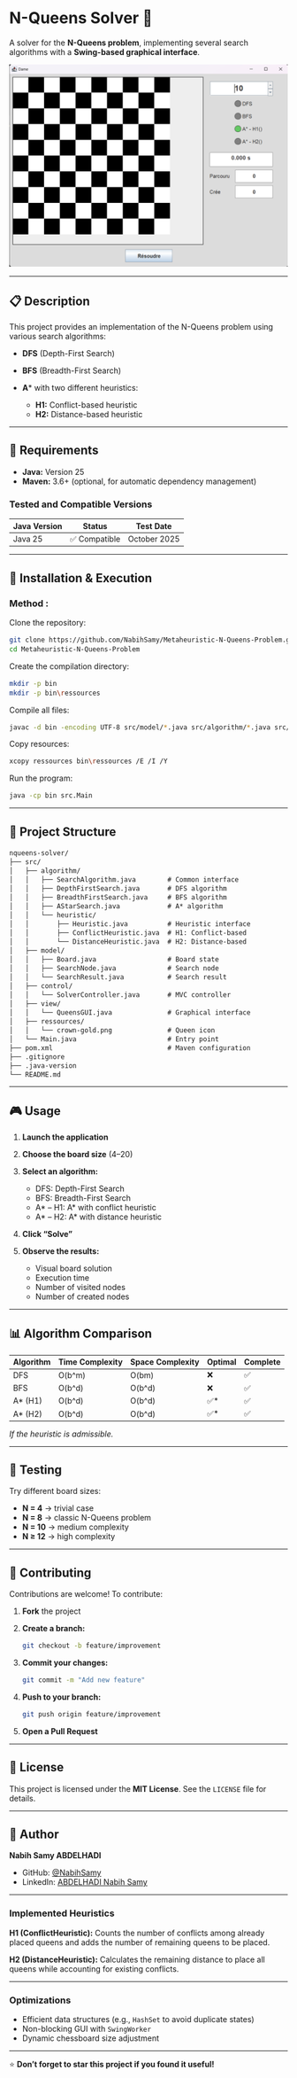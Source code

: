 # N-Queens Solver 👑

A solver for the **N-Queens problem**, implementing several search algorithms with a **Swing-based graphical interface**.

![Interface](docs/screenshot.png)

---

## 📋 Description

This project provides an implementation of the N-Queens problem using various search algorithms:

* **DFS** (Depth-First Search)
* **BFS** (Breadth-First Search)
* **A*** with two different heuristics:

  * **H1:** Conflict-based heuristic
  * **H2:** Distance-based heuristic

---

## 🔧 Requirements

* **Java:** Version 25
* **Maven:** 3.6+ (optional, for automatic dependency management)

### Tested and Compatible Versions

| Java Version | Status       | Test Date    |
| ------------ | ------------ | ------------ |
| Java 25      | ✅ Compatible | October 2025 |

---

## 🚀 Installation & Execution

### Method : 

Clone the repository:

```bash
git clone https://github.com/NabihSamy/Metaheuristic-N-Queens-Problem.git
cd Metaheuristic-N-Queens-Problem
```

Create the compilation directory:

```bash
mkdir -p bin
mkdir -p bin\ressources
```

Compile all files:

```bash
javac -d bin -encoding UTF-8 src/model/*.java src/algorithm/*.java src/algorithm/heuristic/*.java src/control/*.java src/view/*.java src/Main.java
```

Copy resources:

```bash
xcopy ressources bin\ressources /E /I /Y
```

Run the program:

```bash
java -cp bin src.Main
```

---

## 📁 Project Structure

```
nqueens-solver/
├── src/
│   ├── algorithm/
│   │   ├── SearchAlgorithm.java        # Common interface
│   │   ├── DepthFirstSearch.java       # DFS algorithm
│   │   ├── BreadthFirstSearch.java     # BFS algorithm
│   │   ├── AStarSearch.java            # A* algorithm
│   │   └── heuristic/
│   │       ├── Heuristic.java          # Heuristic interface
│   │       ├── ConflictHeuristic.java  # H1: Conflict-based
│   │       └── DistanceHeuristic.java  # H2: Distance-based
│   ├── model/
│   │   ├── Board.java                  # Board state
│   │   ├── SearchNode.java             # Search node
│   │   └── SearchResult.java           # Search result
│   ├── control/
│   │   └── SolverController.java       # MVC controller
│   ├── view/
│   │   └── QueensGUI.java              # Graphical interface
│   ├── ressources/
│   │   └── crown-gold.png              # Queen icon
│   └── Main.java                       # Entry point
├── pom.xml                             # Maven configuration
├── .gitignore
├── .java-version
└── README.md
```

---

## 🎮 Usage

1. **Launch the application**
2. **Choose the board size** (4–20)
3. **Select an algorithm:**

   * DFS: Depth-First Search
   * BFS: Breadth-First Search
   * A* – H1: A* with conflict heuristic
   * A* – H2: A* with distance heuristic
4. **Click “Solve”**
5. **Observe the results:**

   * Visual board solution
   * Execution time
   * Number of visited nodes
   * Number of created nodes

---

## 📊 Algorithm Comparison

| Algorithm | Time Complexity | Space Complexity | Optimal | Complete |
| --------- | --------------- | ---------------- | ------- | -------- |
| DFS       | O(b^m)          | O(bm)            | ❌       | ✅        |
| BFS       | O(b^d)          | O(b^d)           | ❌       | ✅        |
| A* (H1)   | O(b^d)          | O(b^d)           | ✅*      | ✅        |
| A* (H2)   | O(b^d)          | O(b^d)           | ✅*      | ✅        |

*If the heuristic is admissible.*

---

## 🧪 Testing

Try different board sizes:

* **N = 4** → trivial case
* **N = 8** → classic N-Queens problem
* **N = 10** → medium complexity
* **N ≥ 12** → high complexity

---

## 🤝 Contributing

Contributions are welcome!
To contribute:

1. **Fork** the project
2. **Create a branch:**

   ```bash
   git checkout -b feature/improvement
   ```
3. **Commit your changes:**

   ```bash
   git commit -m "Add new feature"
   ```
4. **Push to your branch:**

   ```bash
   git push origin feature/improvement
   ```
5. **Open a Pull Request**

---

## 📝 License

This project is licensed under the **MIT License**.
See the `LICENSE` file for details.

---

## 👤 Author

**Nabih Samy ABDELHADI**

* GitHub: [@NabihSamy](https://github.com/NabihSamy)
* LinkedIn: [ABDELHADI Nabih Samy](https://www.linkedin.com/in/nabih-samy-abdelhadi-31538a243/)

---

### Implemented Heuristics

**H1 (ConflictHeuristic):**
Counts the number of conflicts among already placed queens and adds the number of remaining queens to be placed.

**H2 (DistanceHeuristic):**
Calculates the remaining distance to place all queens while accounting for existing conflicts.

---

### Optimizations

* Efficient data structures (e.g., `HashSet` to avoid duplicate states)
* Non-blocking GUI with `SwingWorker`
* Dynamic chessboard size adjustment

---

⭐ **Don’t forget to star this project if you found it useful!**

